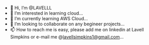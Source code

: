 - 👋 Hi, I’m @LAVELLL
- 👀 I’m interested in learning cloud...
- 🌱 I’m currently learning AWS Cloud...
- 💞️ I’m looking to collaborate on any begineer projects...
- 📫 How to reach me is easy, please add me on linkedin at Lavell Simpkins or e-mail me @lavellsimpkins1@gmail.com...

<!---
LAVELLL/LAVELLL is a ✨ special ✨ repository because its `README.md` (this file) appears on your GitHub profile.
You can click the Preview link to take a look at your changes.
--->
